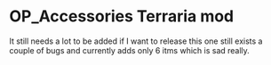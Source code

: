# OP_Accessories Terraria mod
It still needs a lot to be added if I want to release this one still exists a couple of bugs and currently adds only 6 itms which is sad really.
